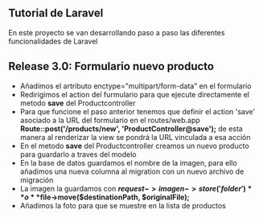## Tutorial de Laravel

En este proyecto se van desarrollando paso a paso las diferentes funcionalidades de Laravel

## Release 3.0: Formulario nuevo producto

- Añadimos el artributo enctype="multipart/form-data" en el formulario
- Redirigimos el action del furmulario para que ejecute directamente el metodo **save** del Productcontroller
- Para que funcione el paso anterior tenemos que definir el action 'save' asociado a la URL del formulario en el routes/web.app **Route::post('/products/new', 'ProductController@save');** de esta manera al renderizar la view se pondrá la URL vinculada a esa acción
- En el metodo **save** del Productcontroller creamos un nuevo producto para guardarlo a traves del modelo
- En la base de datos guardamos el nombre de la imagen, para ello añadimos una nueva columna al migration con un nuevo archivo de migración
- La imagen la guardamos con **$request->imagen->store('folder')** o **$file->move($destinationPath, $originalFile);**
- Añadimos la foto para que se muestre en la lista de productos
